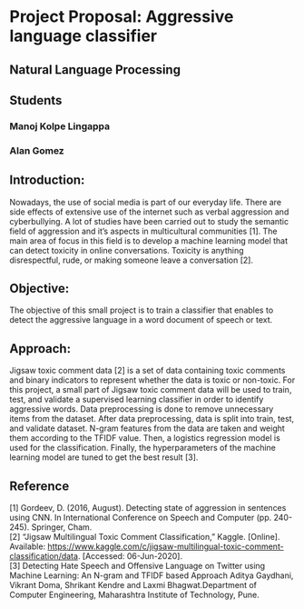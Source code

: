 # Project Proposal: Aggressive language classifier
## Natural Language Processing

## Students
### Manoj Kolpe Lingappa
### Alan Gomez

## Introduction:

Nowadays, the use of social media is part of our everyday life. There are side effects of extensive use of the internet such as verbal aggression and cyberbullying. A lot of studies have been carried out to study the semantic field of aggression and it’s aspects in multicultural communities [1]. The main area of focus in this field is to develop a machine learning model that can detect toxicity in online conversations. Toxicity is anything disrespectful, rude, or making someone leave a conversation [2].

## Objective:

The objective of this small project is to train a classifier that enables to detect the aggressive language in a word document of speech or text.

## Approach:

Jigsaw toxic comment data [2] is a set of data containing toxic comments and binary indicators to represent whether the data is toxic or non-toxic. For this project, a small part of Jigsaw toxic comment data will be used to train, test, and validate a supervised learning classifier in order to identify aggressive words. Data preprocessing is done to remove unnecessary items from the dataset. After data preprocessing, data is split into train, test, and validate dataset.
N-gram features from the data are taken and weight them according to the TFIDF value. Then, a logistics regression model is used for the classification. Finally, the hyperparameters of the machine learning model are tuned to get the best result [3]. 

## Reference

[1] Gordeev, D. (2016, August). Detecting state of aggression in sentences using CNN. In International Conference on Speech and Computer (pp. 240-245). Springer, Cham. <br />
[2] “Jigsaw Multilingual Toxic Comment Classification,” Kaggle. [Online]. Available: https://www.kaggle.com/c/jigsaw-multilingual-toxic-comment-classification/data. [Accessed: 06-Jun-2020]. <br />
[3] Detecting Hate Speech and Offensive Language on Twitter using Machine Learning: An N-gram and TFIDF based Approach Aditya Gaydhani, Vikrant Doma, Shrikant Kendre and Laxmi Bhagwat.Department of Computer Engineering, Maharashtra Institute of Technology, Pune.

